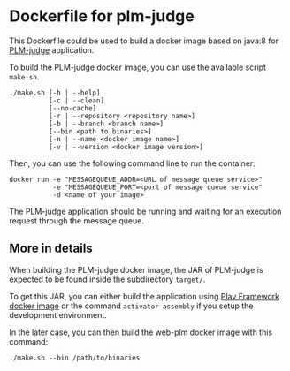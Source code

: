 # Dockerfile for plm-judge

This Dockerfile could be used to build a docker image based on java:8 for [PLM-judge](https://github.com/BuggleInc/PLM-judge) application.

To build the PLM-judge docker image, you can use the available script ```make.sh```.

```
./make.sh [-h | --help]
          [-c | --clean]
          [--no-cache]
          [-r | --repository <repository name>]
          [-b | --branch <branch name>]
          [--bin <path to binaries>]
          [-n | --name <docker image name>]
          [-v | --version <docker image version>]
```

Then, you can use the following command line to run the container:
```
docker run -e "MESSAGEQUEUE_ADDR=<URL of message queue service>"
           -e "MESSAGEQUEUE_PORT=<port of message queue service"
           -d <name of your image>
```

The PLM-judge application should be running and waiting for an execution request through the message queue.

## More in details

When building the PLM-judge docker image, the JAR of PLM-judge is expected to be found inside the subdirectory ```target/```.

To get this JAR, you can either build the application using [Play Framework docker image](https://github.com/BuggleInc/plm-dockers/tree/update/dockerfile/play) or the command ```activator assembly``` if you setup the development environment.

In the later case, you can then build the web-plm docker image with this command:

```
./make.sh --bin /path/to/binaries
```
